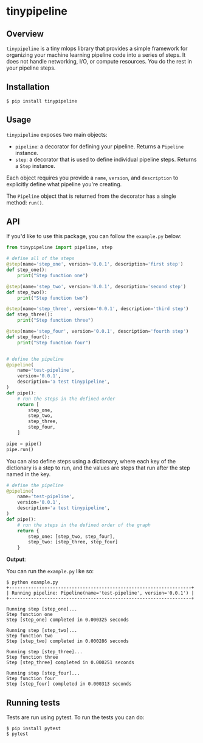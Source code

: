 # tinypipeline

## Overview

`tinypipeline` is a tiny mlops library that provides a simple framework for organizing your machine learning pipeline code into a series of steps. It does not handle networking, I/O, or compute resources. You do the rest in your pipeline steps.

## Installation

```
$ pip install tinypipeline
```

## Usage

`tinypipeline` exposes two main objects:
- `pipeline`: a decorator for defining your pipeline. Returns a `Pipeline` instance.
- `step`: a decorator that is used to define individual pipeline steps. Returns a `Step` instance.

Each object requires you provide a `name`, `version`, and `description` to explicitly define what pipeline you're creating.

The `Pipeline` object that is returned from the decorator has a single method: `run()`.

## API

If you'd like to use this package, you can follow the `example.py` below:

```python
from tinypipeline import pipeline, step

# define all of the steps
@step(name='step_one', version='0.0.1', description='first step')
def step_one():
    print("Step function one")

@step(name='step_two', version='0.0.1', description='second step')
def step_two():
    print("Step function two")

@step(name='step_three', version='0.0.1', description='third step')
def step_three():
    print("Step function three")

@step(name='step_four', version='0.0.1', description='fourth step')
def step_four():
    print("Step function four")


# define the pipeline
@pipeline(
    name='test-pipeline', 
    version='0.0.1', 
    description='a test tinypipeline',
)
def pipe():
    # run the steps in the defined order
    return [
        step_one, 
        step_two, 
        step_three, 
        step_four,
    ]

pipe = pipe()
pipe.run()
```

You can also define steps using a dictionary, where each key of the dictionary
is a step to run, and the values are steps that run after the step named in the key.

```python
# define the pipeline
@pipeline(
    name='test-pipeline', 
    version='0.0.1', 
    description='a test tinypipeline',
)
def pipe():
    # run the steps in the defined order of the graph
    return {
        step_one: [step_two, step_four],
        step_two: [step_three, step_four]
    }
```


**Output**:

You can run the `example.py` like so:

```console
$ python example.py
+-------------------------------------------------------------------+
| Running pipeline: Pipeline(name='test-pipeline', version='0.0.1') |
+-------------------------------------------------------------------+

Running step [step_one]...
Step function one
Step [step_one] completed in 0.000325 seconds

Running step [step_two]...
Step function two
Step [step_two] completed in 0.000286 seconds

Running step [step_three]...
Step function three
Step [step_three] completed in 0.000251 seconds

Running step [step_four]...
Step function four
Step [step_four] completed in 0.000313 seconds
```

## Running tests

Tests are run using pytest. To run the tests you can do:

```console
$ pip install pytest
$ pytest
```
